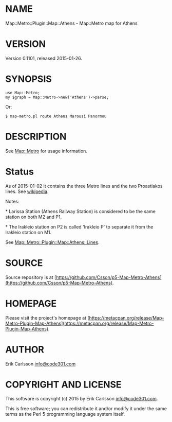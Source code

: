 # NAME

Map::Metro::Plugin::Map::Athens - Map::Metro map for Athens

# VERSION

Version 0.1101, released 2015-01-26.

# SYNOPSIS

    use Map::Metro;
    my $graph = Map::Metro->new('Athens')->parse;

Or:

    $ map-metro.pl route Athens Marousi Panormou

# DESCRIPTION

See [Map::Metro](https://metacpan.org/pod/Map::Metro) for usage information.

# Status

As of 2015-01-02 it contains the three Metro lines and the two Proastiakos lines. See [wikipedia](https://en.wikipedia.org/wiki/Athens_metro).

Notes:

\* Larissa Station (Athens Railway Station) is considered to be the same station on both M2 and P1.

\* The Irakleio station on P2 is called 'Irakleio P' to separate it from the Irakleio station on M1.

See [Map::Metro::Plugin::Map::Athens::Lines](https://metacpan.org/pod/Map::Metro::Plugin::Map::Athens::Lines).

# SOURCE

Source repository is at [https://github.com/Csson/p5-Map-Metro-Athens](https://github.com/Csson/p5-Map-Metro-Athens).

# HOMEPAGE

Please visit the project's homepage at [https://metacpan.org/release/Map-Metro-Plugin-Map-Athens](https://metacpan.org/release/Map-Metro-Plugin-Map-Athens).

# AUTHOR

Erik Carlsson <info@code301.com>

# COPYRIGHT AND LICENSE

This software is copyright (c) 2015 by Erik Carlsson <info@code301.com>.

This is free software; you can redistribute it and/or modify it under
the same terms as the Perl 5 programming language system itself.
